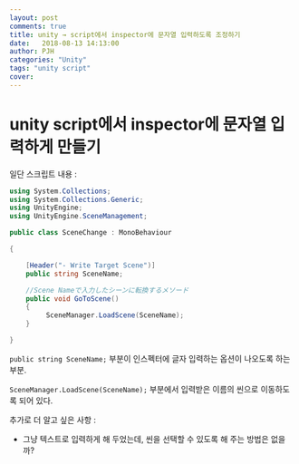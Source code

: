 ```yaml
---
layout: post
comments: true
title: unity → script에서 inspector에 문자열 입력하도록 조정하기
date:   2018-08-13 14:13:00
author: PJH
categories: "Unity"
tags: "unity script"
cover:
---
```


<h1>
unity script에서 inspector에 문자열 입력하게 만들기
</h1>

일단 스크립트 내용 :

```c#
using System.Collections;
using System.Collections.Generic;
using UnityEngine;
using UnityEngine.SceneManagement;

public class SceneChange : MonoBehaviour

{

    [Header("- Write Target Scene")]
    public string SceneName;

    //Scene Nameで入力したシーンに転換するメソード
    public void GoToScene()
    {
         SceneManager.LoadScene(SceneName);
    }

}
```

```public string SceneName;```
부분이 인스펙터에 글자 입력하는 옵션이 나오도록 하는 부분.



```SceneManager.LoadScene(SceneName);```
부분에서 입력받은 이름의 씬으로 이동하도록 되어 있다.



추가로 더 알고 싶은 사항 :

- 그냥 텍스트로 입력하게 해 두었는데, 씬을 선택할 수 있도록 해 주는 방법은 없을까?
